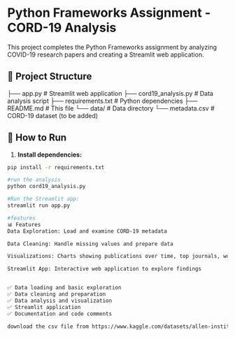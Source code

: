 # Python Frameworks Assignment - CORD-19 Analysis

This project completes the Python Frameworks assignment by analyzing COVID-19 research papers and creating a Streamlit web application.

## 📁 Project Structure
├── app.py # Streamlit web application
├── cord19_analysis.py # Data analysis script
├── requirements.txt # Python dependencies
├── README.md # This file
└── data/ # Data directory
└── metadata.csv # CORD-19 dataset (to be added)


## 🚀 How to Run

1. **Install dependencies:**
```bash
pip install -r requirements.txt

#run the analysis
python cord19_analysis.py

#Run the Streamlit app:
streamlit run app.py

#features 
📊 Features
Data Exploration: Load and examine CORD-19 metadata

Data Cleaning: Handle missing values and prepare data

Visualizations: Charts showing publications over time, top journals, word frequencies

Streamlit App: Interactive web application to explore findings


✅ Data loading and basic exploration
✅ Data cleaning and preparation
✅ Data analysis and visualization
✅ Streamlit application
✅ Documentation and code comments

download the csv file from https://www.kaggle.com/datasets/allen-institute-for-ai/CORD-19-research-challenge?resource=download&select=metadata.csv


